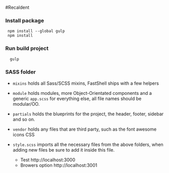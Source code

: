 #Recaldent

### Install package

```ssh
 npm install --global gulp
 npm install
```


### Run build project

```sh
  gulp
```

### SASS folder

* `mixins` holds all Sass/SCSS mixins, FastShell ships with a few helpers
* `module` holds modules, more Object-Orientated components and a generic `app.scss` for everything else, all file names should be modular/OO.
* `partials` holds the blueprints for the project, the header, footer, sidebar and so on.
* `vendor` holds any files that are third party, such as the font awesome icons CSS
* `style.scss` imports all the necessary files from the above folders, when adding new files be sure to add it inside this file.

  - Test http://localhost:3000
  - Browers option http://localhost:3001
